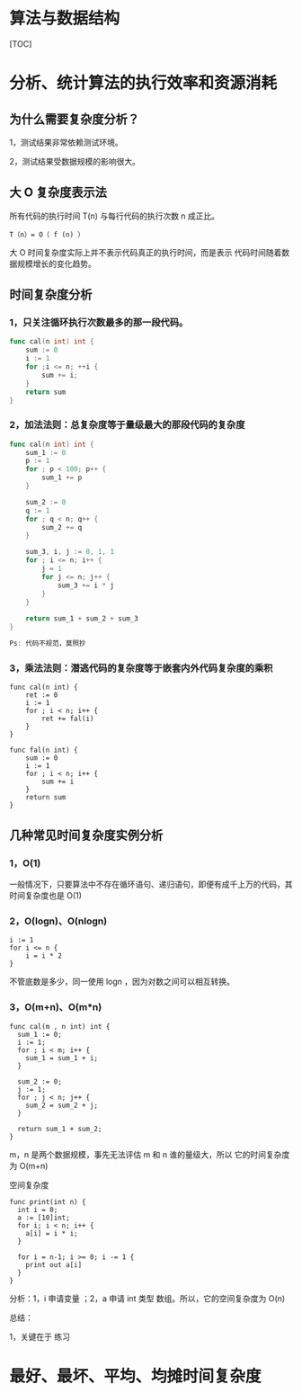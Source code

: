 # 算法与数据结构

[TOC]

# 分析、统计算法的执行效率和资源消耗

## 为什么需要复杂度分析？

1，测试结果非常依赖测试环境。

2，测试结果受数据规模的影响很大。

## 大 O 复杂度表示法

所有代码的执行时间 T(n) 与每行代码的执行次数 n 成正比。

```
T（n）= O（ f (n) ）
```

大 O 时间复杂度实际上并不表示代码真正的执行时间，而是表示 代码时间随着数据规模增长的变化趋势。

## 时间复杂度分析

### 1，只关注循环执行次数最多的那一段代码。

```go
func cal(n int) int {
	sum := 0
	i := 1
	for ;i <= n; ++i {
		sum += i;
	}
	return sum
}
```

### 2，加法法则：总复杂度等于量级最大的那段代码的复杂度

```go
func cal(n int) int {
	sum_1 := 0
	p := 1
	for ; p < 100; p++ {
		sum_1 += p
	}

	sum_2 := 0
	q := 1
	for ; q < n; q++ {
		sum_2 += q
	}

	sum_3, i, j := 0, 1, 1
	for ; i <= n; i++ {
		j = 1
		for j <= n; j++ {
			sum_3 += i * j
		}
	}
	
	return sum_1 + sum_2 + sum_3
}

Ps: 代码不规范，莫照抄
```

### 3，乘法法则：潜逃代码的复杂度等于嵌套内外代码复杂度的乘积

```
func cal(n int) {
	ret := 0
	i := 1
	for ; i < n; i++ {
		ret += fal(i)
	}
}

func fal(n int) {
	sum := 0
	i := 1
	for ; i < n; i++ {
		sum += i
	}
	return sum
}
```

## 几种常见时间复杂度实例分析

### 1，O(1)

一般情况下，只要算法中不存在循环语句、递归语句，即便有成千上万的代码，其时间复杂度也是 O(1)

### 2，O(logn)、O(nlogn)

```
i := 1
for i <= n {
	i = i * 2
}
```

不管底数是多少，同一使用 logn ，因为对数之间可以相互转换。

### 3，O(m+n)、O(m*n)

```
func cal(m , n int) int {
  sum_1 := 0;
  i := 1;
  for ; i < m; i++ {
    sum_1 = sum_1 + i;
  }

  sum_2 := 0;
  j := 1;
  for ; j < n; j++ {
    sum_2 = sum_2 + j;
  }

  return sum_1 + sum_2;
}

```

m，n 是两个数据规模，事先无法评估 m 和 n 谁的量级大，所以 它的时间复杂度为 O(m+n)

空间复杂度

```
func print(int n) {
  int i = 0;
  a := [10]int;
  for i; i < n; i++ {
    a[i] = i * i;
  }

  for i = n-1; i >= 0; i -= 1 {
    print out a[i]
  }
}
```

分析：1，i 申请变量 ；2，a 申请 int 类型 数组。所以，它的空间复杂度为 O(n)

总结：

1，关键在于 练习



# 最好、最坏、平均、均摊时间复杂度




